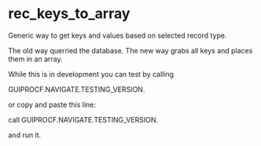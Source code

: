 # rec_keys_to_array
Generic way to get keys and values based on selected record type.  

The old way querried the database.  The new way grabs all keys and places them in an array.

While this is in development you can test by calling

GUIPROCF.NAVIGATE.TESTING_VERSION.

or copy and paste this line:

call GUIPROCF.NAVIGATE.TESTING_VERSION.

and run it.

